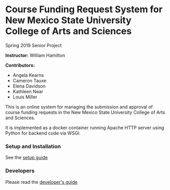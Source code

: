 # Course Funding Request System for New Mexico State University College of Arts and Sciences

Spring 2019 Senior Project

**Instructor:** William Hamilton

**Contributors:**
* Angela Kearns
* Cameron Tauxe
* Elena Davidson
* Kathleen Near
* Louis Miller

This is an online system for managing the submission and approval of course funding requests in the New Mexico State University College of Arts and Sciences.

It is implemented as a docker container running Apache HTTP server using
Python for backend code via WSGI.

### Setup and Installation

See the [setup guide](doc/setup.md)

### Developers

Please read the [developer's guide](doc/developers.md)
